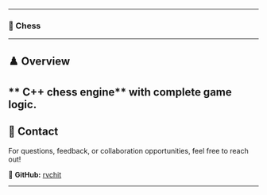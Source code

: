 
---

### 📌 Chess   

---

## ♟️ Overview  
** C++ chess engine** with complete game logic.
---



## 📧 Contact  
For questions, feedback, or collaboration opportunities, feel free to reach out!  

🔗 **GitHub:** [rvchit](https://github.com/rvchit)  

---
